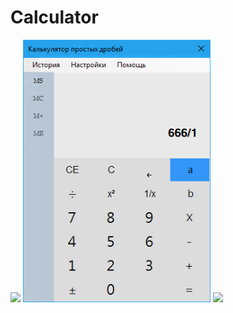 # Calculator

<img src="output3.png" width="300" />
<img src="output.png" width="300" />
<img src="output2.png" width="300" />
